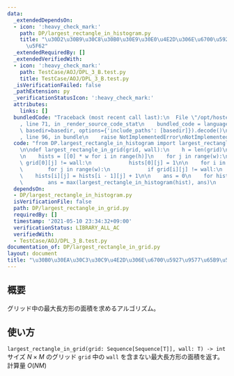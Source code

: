 ```yaml
---
data:
  _extendedDependsOn:
  - icon: ':heavy_check_mark:'
    path: DP/largest_rectangle_in_histogram.py
    title: "\u30D2\u30B9\u30C8\u30B0\u30E9\u30E0\u4E2D\u306E\u6700\u5927\u9577\u65B9\
      \u5F62"
  _extendedRequiredBy: []
  _extendedVerifiedWith:
  - icon: ':heavy_check_mark:'
    path: TestCase/AOJ/DPL_3_B.test.py
    title: TestCase/AOJ/DPL_3_B.test.py
  _isVerificationFailed: false
  _pathExtension: py
  _verificationStatusIcon: ':heavy_check_mark:'
  attributes:
    links: []
  bundledCode: "Traceback (most recent call last):\n  File \"/opt/hostedtoolcache/Python/3.10.5/x64/lib/python3.10/site-packages/onlinejudge_verify/documentation/build.py\"\
    , line 71, in _render_source_code_stat\n    bundled_code = language.bundle(stat.path,\
    \ basedir=basedir, options={'include_paths': [basedir]}).decode()\n  File \"/opt/hostedtoolcache/Python/3.10.5/x64/lib/python3.10/site-packages/onlinejudge_verify/languages/python.py\"\
    , line 96, in bundle\n    raise NotImplementedError\nNotImplementedError\n"
  code: "from DP.largest_rectangle_in_histogram import largest_rectangle_in_histogram\n\
    \n\ndef largest_rectangle_in_grid(grid, wall):\n    h = len(grid)\n    w = len(grid[0])\n\
    \n    hists = [[0] * w for i in range(h)]\n    for j in range(w):\n        if\
    \ grid[0][j] != wall:\n            hists[0][j] = 1\n\n    for i in range(1, h):\n\
    \        for j in range(w):\n            if grid[i][j] != wall:\n            \
    \    hists[i][j] = hists[i - 1][j] + 1\n\n    ans = 0\n    for hist in hists:\n\
    \        ans = max(largest_rectangle_in_histogram(hist), ans)\n    return ans\n"
  dependsOn:
  - DP/largest_rectangle_in_histogram.py
  isVerificationFile: false
  path: DP/largest_rectangle_in_grid.py
  requiredBy: []
  timestamp: '2021-05-10 23:34:32+09:00'
  verificationStatus: LIBRARY_ALL_AC
  verifiedWith:
  - TestCase/AOJ/DPL_3_B.test.py
documentation_of: DP/largest_rectangle_in_grid.py
layout: document
title: "\u30B0\u30EA\u30C3\u30C9\u4E2D\u306E\u6700\u5927\u9577\u65B9\u5F62"
---
```


## 概要
グリッド中の最大長方形の面積を求めるアルゴリズム。

## 使い方
`largest_rectangle_in_grid(grid: Sequence[Sequence[T]], wall: T) -> int`  
サイズ $N \times M$ のグリッド `grid` 中の `wall` を含まない最大長方形の面積を返す。計算量 $O(NM)$
